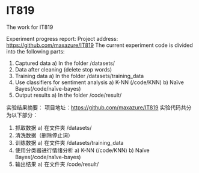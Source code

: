 # IT819
The work for IT819

Experiment progress report:
Project address: https://github.com/maxazure/IT819
The current experiment code is divided into the following parts:

1. Captured data
    a) In the folder /datasets/
2. Data after cleaning (delete stop words)
3. Training data
    a) In the folder /datasets/training_data
4. Use classifiers for sentiment analysis
    a) K-NN (/code/KNN)
    b) Naïve Bayes(/code/naïve-bayes)
5. Output results
    a) In the folder /code/result/


实验结果摘要：
项目地址：https://github.com/maxazure/IT819
实验代码共分为以下部分：

1.	抓取数据
    a)	在文件夹 /datasets/
2.	清洗数据（删除停止词）
3.	训练数据
    a)	在文件夹 /datasets/training_data
4.	使用分类器进行情绪分析
    a)	K-NN (/code/KNN)
    b)	Naïve Bayes(/code/naïve-bayes)
5.	输出结果
    a)	在文件夹 /code/result/
